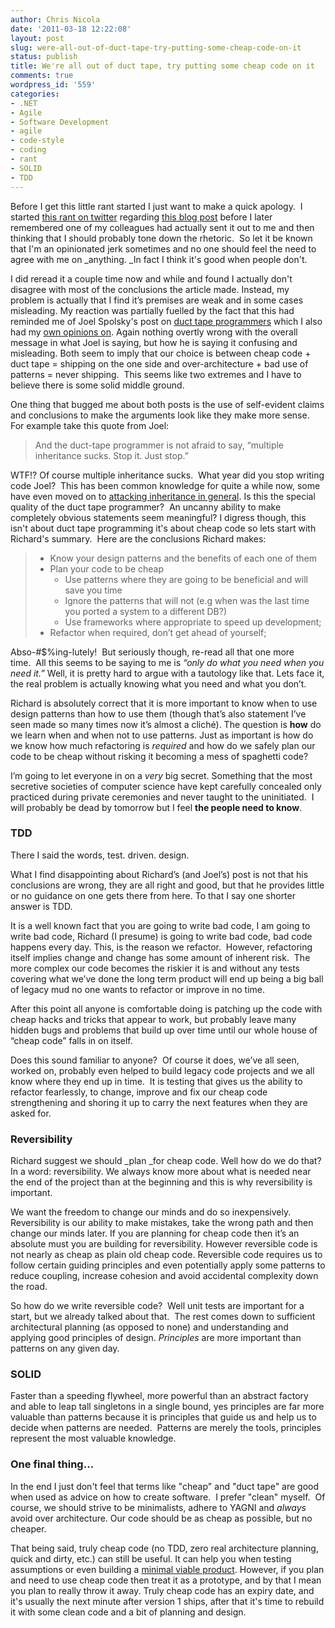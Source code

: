 ```yaml
---
author: Chris Nicola
date: '2011-03-18 12:22:08'
layout: post
slug: were-all-out-of-duct-tape-try-putting-some-cheap-code-on-it
status: publish
title: We're all out of duct tape, try putting some cheap code on it
comments: true
wordpress_id: '559'
categories:
- .NET
- Agile
- Software Development
- agile
- code-style
- coding
- rant
- SOLID
- TDD
---
```


Before I get this little rant started I just want to make a quick apology.  I
started [this rant on twitter][1] regarding [this blog post][2] before I later
remembered one of my colleagues had actually sent it out to me and then
thinking that I should probably tone down the rhetoric.  So let it be known
that I'm an opinionated jerk sometimes and no one should feel the need to agree
with me on _anything. _In fact I think it's good when people don't. 

<!--more-->

I did reread it a couple time now and while and found I actually don't disagree
with most of the conclusions the article made. Instead, my problem is actually
that I find it’s premises are weak and in some cases misleading. My reaction
was partially fuelled by the fact that this had reminded me of Joel Spolsky's
post on [duct tape programmers][3] which I also had my [own opinions on][4].
Again nothing overtly wrong with the overall message in what Joel is saying,
but how he is saying it confusing and misleading. Both seem to imply that our
choice is between cheap code + duct tape = shipping on the one side and
over-architecture + bad use of patterns = never shipping.  This seems like two
extremes and I have to believe there is some solid middle ground. 

One thing that bugged me about both posts is the use of self-evident claims and
conclusions to make the arguments look like they make more sense.  For example
take this quote from Joel: 

> And the duct-tape programmer is not afraid to say, “multiple inheritance sucks. Stop it. Just stop.”

WTF!? Of course multiple inheritance sucks.  What year did you stop writing
code Joel?  This has been common knowledge for quite a while now, some have
even moved on to [attacking inheritance in general][5]. Is this the special
quality of the duct tape programmer?  An uncanny ability to make completely
obvious statements seem meaningful? I digress though, this isn't about duct
tape programming it's about cheap code so lets start with Richard's summary. 
Here are the conclusions Richard makes: 

>   * Know your design patterns and the benefits of each one of them
>   * Plan your code to be cheap 
>     * Use patterns where they are going to be beneficial and will save you time
>     * Ignore the patterns that will not (e.g when was the last time you ported a system to a different DB?)
>     * Use frameworks where appropriate to speed up development;
>   * Refactor when required, don’t get ahead of yourself;

Abso-#$%ing-lutely!  But seriously though, re-read all that one more time.  All
this seems to be saying to me is _“only do what you need when you need it.”_
Well, it is pretty hard to argue with a tautology like that. Lets face it, the
real problem is actually knowing what you need and what you don’t. 

Richard is absolutely correct that it is more important to know when to use
design patterns than how to use them (though that’s also statement I’ve seen
made so many times now it’s almost a cliché). The question is **how** do we
learn when and when not to use patterns. Just as important is how do we know
how much refactoring is _required_ and how do we safely plan our code to be
cheap without risking it becoming a mess of spaghetti code? 

I’m going to let everyone in on a _very_ big secret. Something that the most
secretive societies of computer science have kept carefully concealed only
practiced during private ceremonies and never taught to the uninitiated.  I
will probably be dead by tomorrow but I feel **the people need to know**. 

### TDD

There I said the words, test. driven. design. 

What I find disappointing about Richard’s (and Joel’s) post is not that his
conclusions are wrong, they are all right and good, but that he provides little
or no guidance on one gets there from here. To that I say one shorter answer is
TDD. 

It is a well known fact that you are going to write bad code, I am going to
write bad code, Richard (I presume) is going to write bad code, bad code
happens every day. This, is the reason we refactor.  However, refactoring
itself implies change and change has some amount of inherent risk.  The more
complex our code becomes the riskier it is and without any tests covering what
we’ve done the long term product will end up being a big ball of legacy mud no
one wants to refactor or improve in no time.  

After this point all anyone is comfortable doing is patching up the code with
cheap hacks and tricks that appear to work, but probably leave many hidden bugs
and problems that build up over time until our whole house of “cheap code”
falls in on itself. 

Does this sound familiar to anyone?  Of course it does, we’ve all seen, worked
on, probably even helped to build legacy code projects and we all know where
they end up in time.  It is testing that gives us the ability to refactor
fearlessly, to change, improve and fix our cheap code strengthening and shoring
it up to carry the next features when they are asked for. 

### Reversibility

Richard suggest we should _plan _for cheap code. Well how do we do that? In a
word: reversibility. We always know more about what is needed near the end of
the project than at the beginning and this is why reversibility is important. 

We want the freedom to change our minds and do so inexpensively. Reversibility
is our ability to make mistakes, take the wrong path and then change our minds
later. If you are planning for cheap code then it’s an absolute must you are
building for reversibility. However reversible code is not nearly as cheap as
plain old cheap code. Reversible code requires us to follow certain guiding
principles and even potentially apply some patterns to reduce coupling,
increase cohesion and avoid accidental complexity down the road. 

So how do we write reversible code?  Well unit tests are important for a start,
but we already talked about that.  The rest comes down to sufficient
architectural planning (as opposed to none) and understanding and applying good
principles of design. _Principles_ are more important than patterns on any
given day. 

### SOLID

Faster than a speeding flywheel, more powerful than an abstract factory and
able to leap tall singletons in a single bound, yes principles are far more
valuable than patterns because it is principles that guide us and help us to
decide when patterns are needed.  Patterns are merely the tools, principles
represent the most valuable knowledge. 

### One final thing…

In the end I just don't feel that terms like "cheap" and "duct tape" are good
when used as advice on how to create software.  I prefer "clean" myself.  Of
course, we should strive to be minimalists, adhere to YAGNI and _always_ avoid
over architecture. Our code should be as cheap as possible, but no cheaper.

That being said, truly cheap code (no TDD, zero real architecture planning,
quick and dirty, etc.) can still be useful. It can help you when testing
assumptions or even building a [minimal viable product][6]. However, if you
plan and need to use cheap code then treat it as a prototype, and by that I
mean you plan to really throw it away. Truly cheap code has an expiry date, and
it's usually the next minute after version 1 ships, after that it's time to
rebuild it with some clean code and a bit of planning and design.

   [1]: https://twitter.com/#!/lucisferre/status/47700593866842112
   [2]: http://www.geekm.ag/Archive/Good_code_is_cheap_code
   [3]: http://www.joelonsoftware.com/items/2009/09/23.html
   [4]: http://lucisferre.net/2009/09/28/the-technical-debt-of-red-green/
   [5]: http://vimeo.com/17151526
   [6]: http://en.wikipedia.org/wiki/Minimum_viable_product

